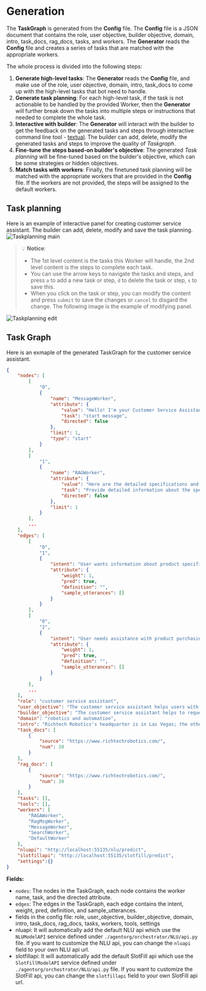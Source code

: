 # Generation

The **TaskGraph** is generated from the **Config** file. The **Config** file is a JSON document that contains the role, user objective, builder objective, domain, intro, task_docs, rag_docs, tasks, and workers. The **Generator** reads the **Config** file and creates a series of tasks that are matched with the appropriate workers.

The whole process is divided into the following steps:

1. **Generate high-level tasks**: The **Generator** reads the **Config** file, and make use of the role, user objective, domain, intro, task_docs to come up with the high-level tasks that bot need to handle.
2. **Generate task planning**: For each high-level task, if the task is not actionable to be handled by the provided Worker, then the **Generator** will further break down the tasks into multiple steps or instructions that needed to complete the whole task.
3. **Interactive with builder**: The **Generator** will interact with the builder to get the feedback on the generated tasks and steps through interactive command line tool - [textual](https://textual.textualize.io/). The builder can add, delete, modify the generated tasks and steps to improve the quality of *Taskgraph*.
4. **Fine-tune the steps based-on builder's objective**: The generated *Task planning* will be fine-tuned based on the builder's objective, which can be some strategies or hidden objectives.
5. **Match tasks with workers**: Finally, the finetuned task planning will be matched with the appropriate workers that are provided in the **Config** file. If the workers are not provided, the steps will be assigned to the default workers.

## Task planning

Here is an example of interactive panel for creating customer service assistant. The builder can add, delete, modify and save the task planning.
![Taskplanning main](./images/taskplanning_main.png)
> :bulb: **Notice**:
>
> * The 1st level content is the tasks this Worker will handle, the 2nd level content is the steps to complete each task.
> * You can use the arrow keys to navigate the tasks and steps, and press `a` to add a new task or step, `d` to delete the task or step, `s` to save this.
> * When you click on the task or step, you can modify the content and press `submit` to save the changes or `cancel` to disgard the change. The following image is the example of modifying panel.

![Taskplanning edit](./images/taskplanning_edit.png)

## Task Graph

Here is an exmaple of the generated TaskGraph for the customer service assistant.

```json
{
    "nodes": [
        [
            "0",
            {
                "name": "MessageWorker",
                "attribute": {
                    "value": "Hello! I'm your Customer Service Assistant. How may I assist you with your inquiries today? Whether you need information about our products, services, or policies, or need help resolving an issue or completing a transaction, I'm here to help.",
                    "task": "start message",
                    "directed": false
                },
                "limit": 1,
                "type": "start"
            }
        ],
        [
            "1",
            {
                "name": "RAGWorker",
                "attribute": {
                    "value": "Here are the detailed specifications and features of our Richtech Robotics products: [insert specifications and features here]. If you have any more questions, feel free to ask!",
                    "task": "Provide detailed information about the specifications and features of Richtech Robotics products",
                    "directed": false
                },
                "limit": 1
            }
        ],
        ...
    ],
    "edges": [
        [
            "0",
            "1",
            {
                "intent": "User wants information about product specifications and features",
                "attribute": {
                    "weight": 1,
                    "pred": true,
                    "definition": "",
                    "sample_utterances": []
                }
            }
        ],
        [
            "0",
            "2",
            {
                "intent": "User needs assistance with product purchasing or rental",
                "attribute": {
                    "weight": 1,
                    "pred": true,
                    "definition": "",
                    "sample_utterances": []
                }
            }
        ],
        ...
    ],
    "role": "customer service assistant",
    "user_objective": "The customer service assistant helps users with customer service inquiries. It can provide information about products, services, and policies, as well as help users resolve issues and complete transactions.",
    "builder_objective": "The customer service assistant helps to request customer's contact information.",
    "domain": "robotics and automation",
    "intro": "Richtech Robotics's headquarter is in Las Vegas; the other office is in Austin. Richtech Robotics provide worker robots (ADAM, ARM, ACE), delivery robots (Matradee, Matradee X, Matradee L, Richie), cleaning robots (DUST-E SX, DUST-E MX) and multipurpose robots (skylark). Their products are intended for business purposes, but not for home purpose; the ADAM robot is available for purchase and rental for multiple purposes. This robot bartender makes tea, coffee and cocktails. Richtech Robotics also operate the world's first robot milk tea shop, ClouTea, in Las Vegas (www.cloutea.com), where all milk tea beverages are prepared by the ADAM robot. The delivery time will be one month for the delivery robot, 2 weeks for standard ADAM, and two months for commercial cleaning robot. ",
    "task_docs": [
        {
            "source": "https://www.richtechrobotics.com/",
            "num": 20
        }
    ],
    "rag_docs": [
        {
            "source": "https://www.richtechrobotics.com/",
            "num": 20
        }
    ],
    "tasks": [],
    "tools": [],
    "workers": [
        "RAGAWorker",
        "RagMsgWorker",
        "MessageWorker",
        "SearchWorker",
        "DefaultWorker"
    ],
    "nluapi": "http://localhost:55135/nlu/predict",
    "slotfillapi": "http://localhost:55135/slotfill/predict",
    "settings":{}
}
```

**Fields:**

* `nodes`: The nodes in the TaskGraph, each node contains the worker name, task, and the directed attribute.
* `edges`: The edges in the TaskGraph, each edge contains the intent, weight, pred, definition, and sample_utterances.
* fields in the config file: role, user_objective, builder_objective, domain, intro, task_docs, rag_docs, tasks, workers, tools, settings
* nluapi: It will automatically add the default NLU api which use the `NLUModelAPI` service defined under `./agentorg/orchestrator/NLU/api.py` file. If you want to customize the NLU api, you can change the `nluapi` field to your own NLU api url.
* slotfillapi: It will automatically add the default SlotFill api which use the `SlotFillModelAPI` service defined under `./agentorg/orchestrator/NLU/api.py` file. If you want to customize the SlotFill api, you can change the `slotfillapi` field to your own SlotFill api url.
